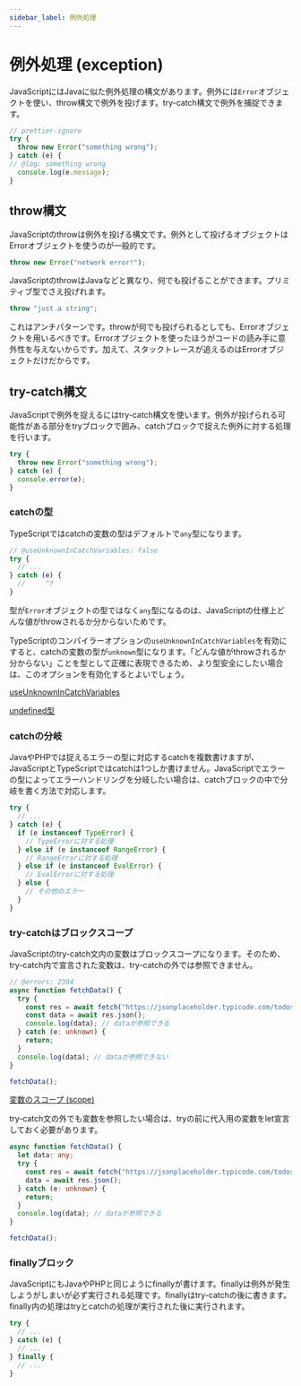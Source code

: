 ```yaml
---
sidebar_label: 例外処理
---
```


# 例外処理 (exception)

JavaScriptにはJavaに似た例外処理の構文があります。例外には`Error`オブジェクトを使い、throw構文で例外を投げます。try-catch構文で例外を捕捉できます。

```js twoslash
// prettier-ignore
try {
  throw new Error("something wrong");
} catch (e) {
// @log: something wrong
  console.log(e.message);
}
```

## throw構文

JavaScriptのthrowは例外を投げる構文です。例外として投げるオブジェクトはErrorオブジェクトを使うのが一般的です。

```js twoslash
throw new Error("network error!");
```

JavaScriptのthrowはJavaなどと異なり、何でも投げることができます。プリミティブ型でさえ投げれます。

```js twoslash
throw "just a string";
```

これはアンチパターンです。throwが何でも投げられるとしても、Errorオブジェクトを用いるべきです。Errorオブジェクトを使ったほうがコードの読み手に意外性を与えないからです。加えて、スタックトレースが追えるのはErrorオブジェクトだけだからです。

## try-catch構文

JavaScriptで例外を捉えるにはtry-catch構文を使います。例外が投げられる可能性がある部分をtryブロックで囲み、catchブロックで捉えた例外に対する処理を行います。

```js twoslash
try {
  throw new Error("something wrong");
} catch (e) {
  console.error(e);
}
```

### catchの型

TypeScriptではcatchの変数の型はデフォルトで`any`型になります。

```ts twoslash
// @useUnknownInCatchVariables: false
try {
  // ...
} catch (e) {
  //     ^?
}
```

型が`Error`オブジェクトの型ではなく`any`型になるのは、JavaScriptの仕様上どんな値がthrowされるか分からないためです。

TypeScriptのコンパイラーオプションの`useUnknownInCatchVariables`を有効にすると、catchの変数の型が`unknown`型になります。「どんな値がthrowされるか分からない」ことを型として正確に表現できるため、より型安全にしたい場合は、このオプションを有効化するとよいでしょう。

[useUnknownInCatchVariables](../tsconfig/useunknownincatchvariables.md)

[undefined型](../values-types-variables/undefined.md)

### catchの分岐

JavaやPHPでは捉えるエラーの型に対応するcatchを複数書けますが、JavaScriptとTypeScriptではcatchは1つしか書けません。JavaScriptでエラーの型によってエラーハンドリングを分岐したい場合は、catchブロックの中で分岐を書く方法で対応します。

```ts twoslash
try {
  // ...
} catch (e) {
  if (e instanceof TypeError) {
    // TypeErrorに対する処理
  } else if (e instanceof RangeError) {
    // RangeErrorに対する処理
  } else if (e instanceof EvalError) {
    // EvalErrorに対する処理
  } else {
    // その他のエラー
  }
}
```

### try-catchはブロックスコープ

JavaScriptのtry-catch文内の変数はブロックスコープになります。そのため、try-catch内で宣言された変数は、try-catchの外では参照できません。

```ts twoslash
// @errors: 2304
async function fetchData() {
  try {
    const res = await fetch("https://jsonplaceholder.typicode.com/todos/1");
    const data = await res.json();
    console.log(data); // dataが参照できる
  } catch (e: unknown) {
    return;
  }
  console.log(data); // dataが参照できない
}

fetchData();
```

[変数のスコープ (scope)](variable-scope.md)

try-catch文の外でも変数を参照したい場合は、tryの前に代入用の変数をlet宣言しておく必要があります。

```ts twoslash
async function fetchData() {
  let data: any;
  try {
    const res = await fetch("https://jsonplaceholder.typicode.com/todos/1");
    data = await res.json();
  } catch (e: unknown) {
    return;
  }
  console.log(data); // dataが参照できる
}

fetchData();
```

### finallyブロック

JavaScriptにもJavaやPHPと同じようにfinallyが書けます。finallyは例外が発生しようがしまいが必ず実行される処理です。finallyはtry-catchの後に書きます。finally内の処理はtryとcatchの処理が実行された後に実行されます。

```js twoslash
try {
  // ...
} catch (e) {
  // ...
} finally {
  // ...
}
```
